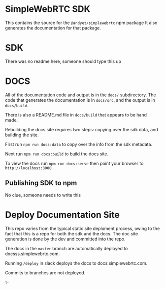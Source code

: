 # SimpleWebRTC SDK



This contains the source for the `@andyet/simplewebrtc` npm package
It also generates the documentation for that package.

# SDK

There was no readme here, someone should type this up

# DOCS

All of the documentation code and output is in the `docs/` subdirectory.
The code that generates the documentation is in `docs/src`, and the
output is in `docs/build`.

There is also a README.md file in `docs/build` that appears to be hand
made.


Rebuilding the docs site requires two steps: copying over the sdk data,
and building the site.

First run `npm run docs:data` to copy over the info from the sdk
metadata.

Next run `npm run docs:build` to build the docs site.

To view the docs run `npm run docs:serve` then point your browser to
`http://localhost:3000`

## Publishing SDK to npm

No clue, someone needs to write this

# Deploy Documentation Site

This repo varies from the typical static site deploment process, owing
to the fact that this is a repo for both the sdk and the docs.  The doc
site generation is done by the dev and committed into the repo.

The docs in the `master` branch are automatically deployed to
docsss.simplewebrtc.com.

Running `/deploy` in slack deploys the docs to docs.simplewebrtc.com.

Commits to branches are not deployed.

✨
